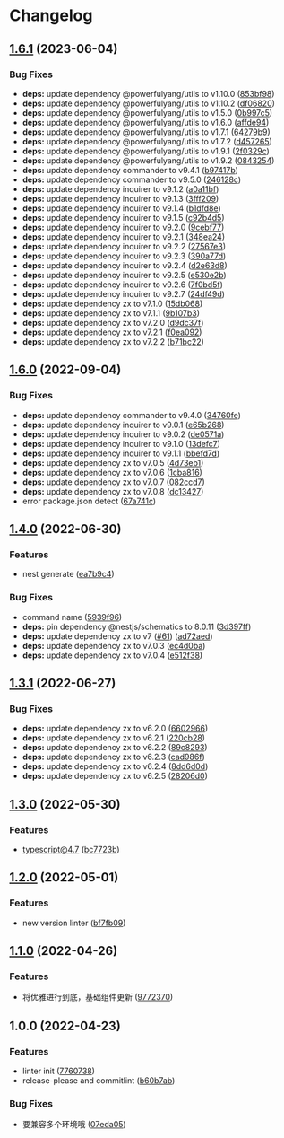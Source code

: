# Changelog

## [1.6.1](https://github.com/powerfulyang/cli/compare/v1.6.0...v1.6.1) (2023-06-04)


### Bug Fixes

* **deps:** update dependency @powerfulyang/utils to v1.10.0 ([853bf98](https://github.com/powerfulyang/cli/commit/853bf98e8a112356514f23f6f4e958c90277cdfa))
* **deps:** update dependency @powerfulyang/utils to v1.10.2 ([df06820](https://github.com/powerfulyang/cli/commit/df068204914f3aa22d0516cd6273dcf024d3f61f))
* **deps:** update dependency @powerfulyang/utils to v1.5.0 ([0b997c5](https://github.com/powerfulyang/cli/commit/0b997c55d5e72b12224684092982651c896100bd))
* **deps:** update dependency @powerfulyang/utils to v1.6.0 ([affde94](https://github.com/powerfulyang/cli/commit/affde940658487ad022954e9b4c55b4f08eed7fe))
* **deps:** update dependency @powerfulyang/utils to v1.7.1 ([64279b9](https://github.com/powerfulyang/cli/commit/64279b9ed5cf8669ab4543a5cf745f4c57e1f456))
* **deps:** update dependency @powerfulyang/utils to v1.7.2 ([d457265](https://github.com/powerfulyang/cli/commit/d4572654bb520d8ec59ea3f2a2c63bd12301ba57))
* **deps:** update dependency @powerfulyang/utils to v1.9.1 ([2f0329c](https://github.com/powerfulyang/cli/commit/2f0329c06ef17313d3d4424a3c286a216ddb1498))
* **deps:** update dependency @powerfulyang/utils to v1.9.2 ([0843254](https://github.com/powerfulyang/cli/commit/0843254e881b5641df3cb4108b4f88e96d236b6e))
* **deps:** update dependency commander to v9.4.1 ([b97417b](https://github.com/powerfulyang/cli/commit/b97417b270c01c339c4343b57874fdf73320e11c))
* **deps:** update dependency commander to v9.5.0 ([246128c](https://github.com/powerfulyang/cli/commit/246128c600c4ea9762c2160b4d6175d952d10d74))
* **deps:** update dependency inquirer to v9.1.2 ([a0a11bf](https://github.com/powerfulyang/cli/commit/a0a11bf8089aeaf0c609522285487894e626b64f))
* **deps:** update dependency inquirer to v9.1.3 ([3fff209](https://github.com/powerfulyang/cli/commit/3fff209d7394dffc34bf1c1e48acb90f2e9c3798))
* **deps:** update dependency inquirer to v9.1.4 ([b1dfd8e](https://github.com/powerfulyang/cli/commit/b1dfd8e235f780d95a64e43677aa2647c7fbf1b3))
* **deps:** update dependency inquirer to v9.1.5 ([c92b4d5](https://github.com/powerfulyang/cli/commit/c92b4d549ca60777b2747bb88d78c2e078dc0b17))
* **deps:** update dependency inquirer to v9.2.0 ([9cebf77](https://github.com/powerfulyang/cli/commit/9cebf770d303d967c35964930e2c3fd7923f9da6))
* **deps:** update dependency inquirer to v9.2.1 ([348ea24](https://github.com/powerfulyang/cli/commit/348ea247351efbefb0b4a3b796b993a0ab0b1ac5))
* **deps:** update dependency inquirer to v9.2.2 ([27567e3](https://github.com/powerfulyang/cli/commit/27567e3bc12566625146528fbf2b9549d024a02d))
* **deps:** update dependency inquirer to v9.2.3 ([390a77d](https://github.com/powerfulyang/cli/commit/390a77dccadc9e2f493124614e87999feb91e6fc))
* **deps:** update dependency inquirer to v9.2.4 ([d2e63d8](https://github.com/powerfulyang/cli/commit/d2e63d89e29c1ca5669b6f9b4987c88e33ab9cac))
* **deps:** update dependency inquirer to v9.2.5 ([e530e2b](https://github.com/powerfulyang/cli/commit/e530e2bb805fe52322b2dffc7252bc93d26f5c8f))
* **deps:** update dependency inquirer to v9.2.6 ([7f0bd5f](https://github.com/powerfulyang/cli/commit/7f0bd5fb1b508f33c3ce48ca046bb400d244d7e2))
* **deps:** update dependency inquirer to v9.2.7 ([24df49d](https://github.com/powerfulyang/cli/commit/24df49d76b4f18d42523f1fa553018b0ed199d9b))
* **deps:** update dependency zx to v7.1.0 ([15db068](https://github.com/powerfulyang/cli/commit/15db068036e69a3276907bf11c867e46af39dc93))
* **deps:** update dependency zx to v7.1.1 ([9b107b3](https://github.com/powerfulyang/cli/commit/9b107b3dd97dd49b39b4b6198e73919ffc7bd72b))
* **deps:** update dependency zx to v7.2.0 ([d9dc37f](https://github.com/powerfulyang/cli/commit/d9dc37f2314e996f476fb44763d50496135b1fad))
* **deps:** update dependency zx to v7.2.1 ([f0ea092](https://github.com/powerfulyang/cli/commit/f0ea09208271767659f1f89097bfe535ec0ace20))
* **deps:** update dependency zx to v7.2.2 ([b71bc22](https://github.com/powerfulyang/cli/commit/b71bc22d0f45d36d6109e65632de11121e91f572))

## [1.6.0](https://github.com/powerfulyang/cli/compare/v1.4.0...v1.6.0) (2022-09-04)


### Bug Fixes

* **deps:** update dependency commander to v9.4.0 ([34760fe](https://github.com/powerfulyang/cli/commit/34760fe1a37fdbc42387d4f827f39c66c374fc3e))
* **deps:** update dependency inquirer to v9.0.1 ([e65b268](https://github.com/powerfulyang/cli/commit/e65b26886a10dd4df47397462616184fca0b2853))
* **deps:** update dependency inquirer to v9.0.2 ([de0571a](https://github.com/powerfulyang/cli/commit/de0571a4dce0c9afea652592f1c0c675ea1dd162))
* **deps:** update dependency inquirer to v9.1.0 ([13defc7](https://github.com/powerfulyang/cli/commit/13defc7151f7f16a10798af25d9705926eecad76))
* **deps:** update dependency inquirer to v9.1.1 ([bbefd7d](https://github.com/powerfulyang/cli/commit/bbefd7dc2fd27faa14b5be1d03b2c6e06fba2f26))
* **deps:** update dependency zx to v7.0.5 ([4d73eb1](https://github.com/powerfulyang/cli/commit/4d73eb1f76f5feb2654a68edbe9ee7ce9263bff7))
* **deps:** update dependency zx to v7.0.6 ([1cba816](https://github.com/powerfulyang/cli/commit/1cba8161ccf5b37034e99f15266ebe8064df7d8c))
* **deps:** update dependency zx to v7.0.7 ([082ccd7](https://github.com/powerfulyang/cli/commit/082ccd77ea0ad7df75baabe4e52e608aa5572c0f))
* **deps:** update dependency zx to v7.0.8 ([dc13427](https://github.com/powerfulyang/cli/commit/dc13427b1655f42844a889ac525349a274d0d1d9))
* error package.json detect ([67a741c](https://github.com/powerfulyang/cli/commit/67a741c15e50fb8a95b81cdcfa7b5fa3b978f3f6))

## [1.4.0](https://github.com/powerfulyang/cli/compare/v1.3.1...v1.4.0) (2022-06-30)


### Features

* nest generate ([ea7b9c4](https://github.com/powerfulyang/cli/commit/ea7b9c41a82b2ba459b5e3449f88950db6c77d0b))


### Bug Fixes

* command name ([5939f96](https://github.com/powerfulyang/cli/commit/5939f9665e9f1e38ec6da266cd45934fb99b7be9))
* **deps:** pin dependency @nestjs/schematics to 8.0.11 ([3d397ff](https://github.com/powerfulyang/cli/commit/3d397ff06b722351bf23f93b8d89d83f9f7458b8))
* **deps:** update dependency zx to v7 ([#61](https://github.com/powerfulyang/cli/issues/61)) ([ad72aed](https://github.com/powerfulyang/cli/commit/ad72aed99b70b2339a9d20368eb43ca314a9f59e))
* **deps:** update dependency zx to v7.0.3 ([ec4d0ba](https://github.com/powerfulyang/cli/commit/ec4d0ba432ebb0dbd36633b7da7a10446859be1c))
* **deps:** update dependency zx to v7.0.4 ([e512f38](https://github.com/powerfulyang/cli/commit/e512f38c5f403f2301be35498e7670fe6f13fda2))

## [1.3.1](https://github.com/powerfulyang/cli/compare/v1.3.0...v1.3.1) (2022-06-27)


### Bug Fixes

* **deps:** update dependency zx to v6.2.0 ([6602966](https://github.com/powerfulyang/cli/commit/660296662e28e50ef8100ccd30a250070a8a0773))
* **deps:** update dependency zx to v6.2.1 ([220cb28](https://github.com/powerfulyang/cli/commit/220cb28bcf0823718256e78ff105b3739157fb29))
* **deps:** update dependency zx to v6.2.2 ([89c8293](https://github.com/powerfulyang/cli/commit/89c8293bcd6af10dbdbd3905bbf1189fc7bc7b5a))
* **deps:** update dependency zx to v6.2.3 ([cad986f](https://github.com/powerfulyang/cli/commit/cad986f8c21a9abe696ae42e2244b37a76be3bc4))
* **deps:** update dependency zx to v6.2.4 ([8dd6d0d](https://github.com/powerfulyang/cli/commit/8dd6d0df49227e606d3180d47c7f7bbf22bb3b04))
* **deps:** update dependency zx to v6.2.5 ([28206d0](https://github.com/powerfulyang/cli/commit/28206d05cdfd327a2a0fc92d32c3cbf9c9b62e50))

## [1.3.0](https://github.com/powerfulyang/cli/compare/v1.2.0...v1.3.0) (2022-05-30)


### Features

* typescript@4.7 ([bc7723b](https://github.com/powerfulyang/cli/commit/bc7723b1cb8618b510c0aae8510440d38d2f4805))

## [1.2.0](https://github.com/powerfulyang/cli/compare/v1.1.0...v1.2.0) (2022-05-01)


### Features

* new version linter ([bf7fb09](https://github.com/powerfulyang/cli/commit/bf7fb09a7809f15bff387a1f886ac27fdc584be4))

## [1.1.0](https://github.com/powerfulyang/cli/compare/v1.0.0...v1.1.0) (2022-04-26)


### Features

* 将优雅进行到底，基础组件更新 ([9772370](https://github.com/powerfulyang/cli/commit/97723700fbcb6d24cc704b71092c09768794e9da))

## 1.0.0 (2022-04-23)


### Features

* linter init ([7760738](https://github.com/powerfulyang/cli/commit/77607383e652fc66d61b0a6e5581645c368449b3))
* release-please and commitlint ([b60b7ab](https://github.com/powerfulyang/cli/commit/b60b7abecaa6b1f40b3349a76da07a060d57d1c0))


### Bug Fixes

* 要兼容多个环境哦 ([07eda05](https://github.com/powerfulyang/cli/commit/07eda051bb25f9da7619b045f5b5c0cb6abc8b12))
